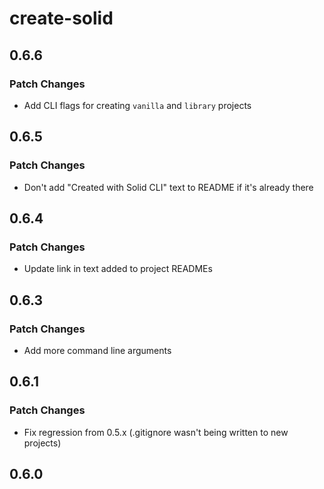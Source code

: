 # create-solid

## 0.6.6

### Patch Changes

- Add CLI flags for creating `vanilla` and `library` projects

## 0.6.5

### Patch Changes

- Don't add "Created with Solid CLI" text to README if it's already there

## 0.6.4

### Patch Changes

- Update link in text added to project READMEs

## 0.6.3

### Patch Changes

- Add more command line arguments

## 0.6.1

### Patch Changes

- Fix regression from 0.5.x (.gitignore wasn't being written to new projects)

## 0.6.0

